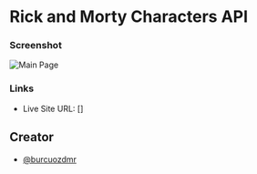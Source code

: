 # Rick and Morty Characters API 

### Screenshot

![Main Page](/src/assets/full-ss.png)

### Links

- Live Site URL: []

## Creator

- [@burcuozdmr](https://github.com/burcuozdmr)






